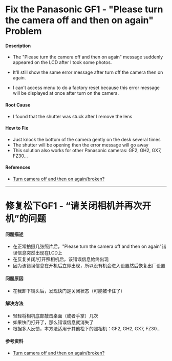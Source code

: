 
# Fix the Panasonic GF1 - "Please turn the camera off and then on again" Problem

#### Description

* The "Please turn the camera off and then on again" message suddenly appeared on the LCD after I took some photos.  

* It'll still show the same error message after turn off the camera then on again.

* I can't access menu to do a factory reset because this error message will be displayed at once after turn on the camera.

#### Root Cause

* I found that the shutter was stuck after I remove the lens

#### How to Fix

* Just knock the bottom of the camera gently on the desk several times
* The shutter will be opening then the error message will go away
* This solution also works for other Panasonic cameras: GF2, GH2, GX7, FZ30...

#### References

* [Turn camera off and then on again/broken?](http://www.amazon.com/camera-broken-problem-similar-problems/forum/Fx3V6KVHZP7TA7L/Tx295LDYUHWD0I0/1/ref=cm_cd_al_psf_al_pg1?_encoding=UTF8&asin=B0011Z44UA)

---------------------------------------------

# 修复松下GF1 - “请关闭相机并再次开机”的问题

#### 问题描述

* 在正常拍摄几张照片后，"Please turn the camera off and then on again"错误信息突然出现在LCD上
* 在反复关闭/打开照相机后，该错误信息始终出现
* 因为该错误信息在开机后立即出现，所以没有机会进入设置然后恢复出厂设置

#### 问题原因

* 在我卸下镜头后，发现快门是关闭状态（可能被卡住了）

#### 解决方法

* 轻轻将相机底部敲击桌面（或者手掌）几次
* 如果快门打开了，那么错误信息就消失了
* 根据多人反馈，本方法适用于其他松下的照相机：GF2, GH2, GX7, FZ30...

#### 参考资料

* [Turn camera off and then on again/broken?](http://www.amazon.com/camera-broken-problem-similar-problems/forum/Fx3V6KVHZP7TA7L/Tx295LDYUHWD0I0/1/ref=cm_cd_al_psf_al_pg1?_encoding=UTF8&asin=B0011Z44UA)